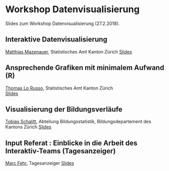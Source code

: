 # Workshop Datenvisualisierung
Slides zum Workshop Datenvisualisierung (27.2.2018).

## Interaktive Datenvisualisierung
[Matthias Mazenauer](mailto:matthias.mazenauer@statistik.ji.zh.ch), Statistisches Amt Kanton Zürich
[Slides](https://www.web.statistik.zh.ch/cms_vis/2018_MM_dataViz/)

## Ansprechende Grafiken mit minimalem Aufwand (R)
[Thomas Lo Russo](mailto:thomas.lorusso@statistik.ji.zh.ch), Statistisches Amt Kanton Zürich  
[Slides](https://tlorusso.github.io/datenvisualisierung/index.html)

## Visualisierung der Bildungsverläufe
[Tobias Schalitt](mailto:tobias.schalit@bi.zh.ch), Abteilung Bildungsstatistik, Bildungsdepartement des Kantons Zürich
[Slides](https://www.web.statistik.zh.ch/cms_vis/Präsentation_ws_ktzh.pdf)

## Input Referat : Einblicke in die Arbeit des Interaktiv-Teams (Tagesanzeiger)
[Marc Fehr](mailto:marc.fehr@tages-anzeiger.ch), Tagesanzeiger 
[Slides](https://docs.google.com/presentation/d/1mscykb_MzDvPmiCKKe19b8sanFDJ2F7eqKndoN4iTbA/edit#slide=id.g311eecda5c_0_1)



